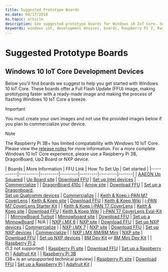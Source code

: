 ```yaml
---
title: Suggested Prototype Boards
ms.date: 04/17/2018
ms.topic: article
description: See suggested prototype boards for Windows 10 IoT Core. See links that describe Full Flash Update (FFU) images, how to set up, and how to get started.
keywords: windows iot, development devices, boards, Raspberry Pi 2, Raspberry Pi 3, Minnowboard Max, Dragonboard
---
```


# Suggested Prototype Boards

## Windows 10 IoT Core Development Devices
Below you'll find boards we suggest to help you get started with Windows 10 IoT Core. These boards offer a Full Flash Update (FFU) image, making prototyping faster with a ready-made image and making the process of flashing Windows 10 IoT Core a breeze.

> [!IMPORTANT]
> You must create your own images and not use the provided images below if you plan to commercialize your device.

> [!NOTE]
> The Raspberry Pi 3B+ has limited compatability with Windows 10 IoT Core. Please view the [release notes](https://docs.microsoft.com/windows/iot-core/release-notes/insider/rpi3bp) for more information. For a more complete Windows 10 IoT Core experience, please use a Raspberry Pi 3B, DragonBoard, Up2 Board or NXP device.


| Boards | More Information | FFU Link | How To Set Up | Get started |
|-----------|----------|---------|---------|---------|---------|-------|
| [AAEON Up Squared](https://up-board.org/upsquared/specifications/) | [Up Board site](https://up-shop.org/28-up-squared) | [Download FFU](https://downloads.up-community.org/?post_type=wpdmpro&p=204&preview=true) | [Set up Intel devices](https://docs.microsoft.com/windows/iot-core/tutorials/intel) | [Commercialize](https://up-shop.org/home/270-up-squared.html) |
| [DragonBoard 410c](https://developer.qualcomm.com/hardware/dragonboard-410c) | [Arrow site](https://www.arrow.com/en/products/dragonboard410c/arrow-development-tools) | [Download FFU](https://www.microsoft.com/software-download/windows10IoTCore#!) | [Set up a Dragonboard](https://docs.microsoft.com/windows/iot-core/tutorials/dragonboard),<br>[Set up Qualcomm devices](https://docs.microsoft.com/windows/iot-core/tutorials/qualcomm) | [Commercialize](https://www.arrow.com/en/products/dragonboard410c/arrow-development-tools) |
| [Keith & Koep i-PAN M7 CoverLens](https://keith-koep.com/de/produkte/produkte-hmi/i-pan-m7-coverlens-arm-touch-panel-pc-eigenschaften/) | [Keith & Koep site](https://keith-koep.com/de/produkte/produkte-hmi/i-pan-m7-coverlens-arm-touch-panel-computer-technische-daten/) | [Download FFU](https://support.keith-koep.com/service/doku.php/service/winiot/images) | [Keith & Koep Wiki](https://support.keith-koep.com/service/doku.php/service/hardware/panel/ipanm7) | [i-PAN M7 CoverLens Starter Kit](https://keith-koep.com/de/produkte/produkte-eval-kits/i-pan-m7-coverlens-starter-kit-technische-daten/) |
| [Keith & Koep i-PAN T7 CoverLens](https://keith-koep.com/de/produkte/produkte-hmi/i-pan-t7-coverlens-arm-touch-panel-pc-eigenschaften/) | [Keith & Koep site](https://keith-koep.com/de/produkte/produkte-hmi/i-pan-t7-coverlens-arm-touch-panel-computer-technische-daten/) | [Download FFU](https://support.keith-koep.com/service/doku.php/service/winiot/images) | [Keith & Koep Wiki](https://support.keith-koep.com/service/doku.php/service/hardware/panel/ipant7) | [i-PAN T7 CoverLens Eval-Kit](https://keith-koep.com/de/produkte/produkte-eval-kits/i-pan-t7-coverlens-eval-kit-technische-daten/) |
| [MinnowBoard Turbot](https://www.silicom-usa.com) | [Minnowboard site](https://www.silicom-usa.com/?s=minnowboard) | [Download FFU](https://www.microsoft.com/software-download/windows10IoTCore) | [Set up a MinnowBoard](https://docs.microsoft.com/windows/iot-core/tutorials/minnowboard) | N/A |
| [NXP i.MX 6](https://www.nxp.com/products/processors-and-microcontrollers/arm-based-processors-and-mcus/i.mx-applications-processors/i.mx-6-processors:IMX6X_SERIES) | [NXP site](https://www.nxp.com/products/processors-and-microcontrollers/arm-based-processors-and-mcus/i.mx-applications-processors/i.mx-6-processors:IMX6X_SERIES) | [Download FFU](https://github.com/ms-iot/imx-iotcore) | [Set up NXP devices](https://docs.microsoft.com/windows/iot-core/tutorials/nxp) | [Commercialize](https://www.solid-run.com/nxp-family/hummingboard/imx6-win-10-iot-core/) |
| [NXP i.MX 7](https://www.nxp.com/products/processors-and-microcontrollers/arm-based-processors-and-mcus/i.mx-applications-processors/i.mx-7-processors:IMX7-SERIES) | [NXP site](https://www.nxp.com/products/processors-and-microcontrollers/arm-based-processors-and-mcus/i.mx-applications-processors/i.mx-7-processors:IMX7-SERIES) | [Download FFU](https://github.com/ms-iot/imx-iotcore) | [Set up NXP devices](https://docs.microsoft.com/windows/iot-core/tutorials/nxp) | [Commercialize](https://www.compulab.com/products/iot-gateways/iot-gate-imx7-nxp-i-mx-7-internet-of-things-gateway/) |
| [NXP i.MX 8M/8M Mini](https://www.nxp.com/products/processors-and-microcontrollers/arm-based-processors-and-mcus/i.mx-applications-processors/i.mx-8-processors:IMX8-SERIES) | [NXP site](https://www.nxp.com/products/processors-and-microcontrollers/arm-based-processors-and-mcus/i.mx-applications-processors/i.mx-8-processors:IMX8-SERIES) | [Download FFU](https://github.com/ms-iot/imx-iotcore) | [Set up NXP devices](https://docs.microsoft.com/windows/iot-core/tutorials/nxp) | [8M Dev Kit](https://www.nxp.com/support/developer-resources/software-development-tools/i.mx-developer-resources/evaluation-kit-for-the-i.mx-8m-applications-processor:MCIMX8M-EVK) or [8M Mini Dev Kit](https://www.nxp.com/support/developer-resources/software-development-tools/i.mx-developer-resources/evaluation-kit-for-the-i.mx-8m-mini-applications-processor:8MMINILPD4-EVK) |
| [Raspberry Pi 2](https://www.raspberrypi.org/products/raspberry-pi-2-model-b/)<br> (1.2 not supported) | [Raspberry Pi site](https://www.raspberrypi.org/products/raspberry-pi-2-model-b/) | [Download FFU](https://docs.microsoft.com/windows/iot-core/downloads) | [Set up a Raspberry Pi](https://docs.microsoft.com/windows/iot-core/tutorials/rpi) | [Adafruit Kit](https://docs.microsoft.com/windows/iot-core/tutorials/adafruitkit) |
| [Raspberry Pi 3B](https://www.raspberrypi.org/products/raspberry-pi-3-model-b/)<br> (3B+ is an unsupported technical preview) | [Raspberry Pi site](https://www.raspberrypi.org/products/raspberry-pi-3-model-b/) | [Download FFU](https://docs.microsoft.com/windows/iot-core/downloads) | [Set up a Raspberry Pi](https://docs.microsoft.com/windows/iot-core/tutorials/rpi) | [Adafruit Kit](https://docs.microsoft.com/windows/iot-core/tutorials/adafruitkit) |
